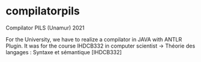 # compilatorpils
Compilator PILS (Unamur) 2021

For the University, we have to realize a compilator in JAVA with ANTLR Plugin.
It was for the course IHDCB332 in computer scientist -> Théorie des langages : Syntaxe et sémantique [IHDCB332]
